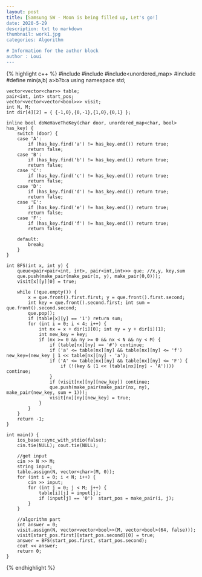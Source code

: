 ```yaml
---
layout: post
title: [Samsung SW - Moon is being filled up, Let's go!]
date: 2020-5-29
description: txt to markdown
thumbnail: work1.jpg
categories: Algorithm

# Information for the author block
author : Loui
---
```


{% highlight c++ %}
	﻿#include<iostream>
	#include<vector>
	#include<unordered_map>
	#include<queue>
	#define min(a,b) a>b?b:a
	using namespace std;
	
	vector<vector<char>> table;
	pair<int, int> start_pos;
	vector<vector<vector<bool>>> visit;
	int N, M;
	int dir[4][2] = { {-1,0},{0,-1},{1,0},{0,1} };
	
	inline bool doWeHaveTheKey(char door, unordered_map<char, bool> has_key) {
		switch (door) {
		case 'A':
			if (has_key.find('a') != has_key.end()) return true;
			return false;
		case 'B':
			if (has_key.find('b') != has_key.end()) return true;
			return false;
		case 'C':
			if (has_key.find('c') != has_key.end()) return true;
			return false;
		case 'D':
			if (has_key.find('d') != has_key.end()) return true;
			return false;
		case 'E':
			if (has_key.find('e') != has_key.end()) return true;
			return false;
		case 'F':
			if (has_key.find('f') != has_key.end()) return true;
			return false;
	
		default:
			break;
		}
	}
	
	int BFS(int x, int y) {
		queue<pair<pair<int, int>, pair<int,int>>> que; //x,y, key,sum
		que.push(make_pair(make_pair(x, y), make_pair(0,0)));
		visit[x][y][0] = true;
	
		while (!que.empty()) {
			x = que.front().first.first; y = que.front().first.second;
			int key = que.front().second.first; int sum = que.front().second.second;
			que.pop();
			if (table[x][y] == '1') return sum;
			for (int i = 0; i < 4; i++) {
				int nx = x + dir[i][0]; int ny = y + dir[i][1];
				int new_key = key;
				if (nx >= 0 && ny >= 0 && nx < N && ny < M) {
					if (table[nx][ny] == '#') continue;
					if ('a' <= table[nx][ny] && table[nx][ny] <= 'f') new_key=(new_key | 1 << table[nx][ny] - 'a');
					if ('A' <= table[nx][ny] && table[nx][ny] <= 'F') {
						if (!(key & (1 << (table[nx][ny] - 'A')))) continue;
					}
					if (visit[nx][ny][new_key]) continue;
					que.push(make_pair(make_pair(nx, ny), make_pair(new_key, sum + 1)));
					visit[nx][ny][new_key] = true;
				}
			}
		}
		return -1;
	}
	
	int main() {
		ios_base::sync_with_stdio(false);
		cin.tie(NULL); cout.tie(NULL);
	
		//get input
		cin >> N >> M;
		string input;
		table.assign(N, vector<char>(M, 0));
		for (int i = 0; i < N; i++) {
			cin >> input;
			for (int j = 0; j < M; j++) {
				table[i][j] = input[j];
				if (input[j] == '0')  start_pos = make_pair(i, j);
			}
		}
	
		//algorithm part
		int answer = 0;	
		visit.assign(N, vector<vector<bool>>(M, vector<bool>(64, false)));
		visit[start_pos.first][start_pos.second][0] = true;
		answer = BFS(start_pos.first, start_pos.second);
		cout << answer;
		return 0;
	}
	
{% endhighlight %}
